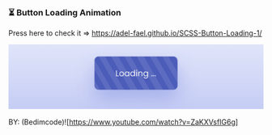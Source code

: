 
### ⏳ Button Loading Animation

Press here to check it => https://adel-fael.github.io/SCSS-Button-Loading-1/

![preview img](/preview.png)

BY: (Bedimcode)![https://www.youtube.com/watch?v=ZaKXVsfIG6g]

